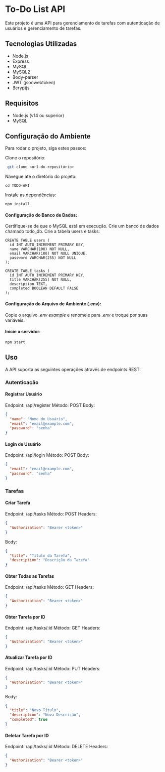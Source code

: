 # To-Do List API

Este projeto é uma API para gerenciamento de tarefas com autenticação de usuários e gerenciamento de tarefas.

## Tecnologias Utilizadas

- Node.js
- Express
- MySQL
- MySQL2
- Body-parser
- JWT (jsonwebtoken)
- Bcryptjs

## Requisitos

- Node.js (v14 ou superior)
- MySQL

## Configuração do Ambiente

Para rodar o projeto, siga estes passos:

Clone o repositório:
  ``` bash
   git clone <url-do-repositório>
  ```

Navegue até o diretório do projeto:
```
cd TODO-API
```

Instale as dependências:
```
npm install
```

#### Configuração do Banco de Dados:

Certifique-se de que o MySQL está em execução.
Crie um banco de dados chamado todo_db.
Crie a tabela users e tasks:
```
CREATE TABLE users (
  id INT AUTO_INCREMENT PRIMARY KEY,
  name VARCHAR(100) NOT NULL,
  email VARCHAR(100) NOT NULL UNIQUE,
  password VARCHAR(255) NOT NULL
);

CREATE TABLE tasks (
  id INT AUTO_INCREMENT PRIMARY KEY,
  title VARCHAR(255) NOT NULL,
  description TEXT,
  completed BOOLEAN DEFAULT FALSE
);
```

#### Configuração do Arquivo de Ambiente (.env):

Copie o arquivo *.env example* e renomeie para *.env* e troque por suas variáveis.


#### Inicie o servidor:
```
npm start
```

## Uso
A API suporta as seguintes operações através de endpoints REST:

### Autenticação
#### Registrar Usuário
Endpoint: /api/register
Método: POST
Body:
``` json
{
  "name": "Nome do Usuário",
  "email": "email@example.com",
  "password": "senha"
}
```
#### Login de Usuário
Endpoint: /api/login
Método: POST
Body:
``` json
{
  "email": "email@example.com",
  "password": "senha"
}
```

### Tarefas
#### Criar Tarefa
Endpoint: /api/tasks
Método: POST
Headers:
``` json
{
  "Authorization": "Bearer <token>"
}
```
Body:
``` json
{
  "title": "Título da Tarefa",
  "description": "Descrição da Tarefa"
}
```

#### Obter Todas as Tarefas
Endpoint: /api/tasks
Método: GET
Headers:
``` json
{
  "Authorization": "Bearer <token>"
}
```

#### Obter Tarefa por ID
Endpoint: /api/tasks/:id
Método: GET
Headers:
``` json
{
  "Authorization": "Bearer <token>"
}
```

#### Atualizar Tarefa por ID
Endpoint: /api/tasks/:id
Método: PUT
Headers:
``` json
{
  "Authorization": "Bearer <token>"
}
```
Body:
``` json
{
  "title": "Novo Título",
  "description": "Nova Descrição",
  "completed": true
}
```

#### Deletar Tarefa por ID
Endpoint: /api/tasks/:id
Método: DELETE
Headers:
``` json
{
  "Authorization": "Bearer <token>"
}
```
